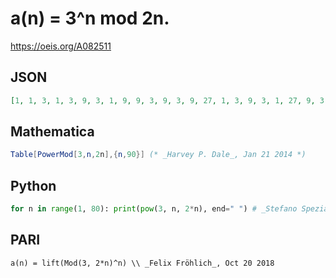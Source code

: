 # a\(n\) \= 3^n mod 2n\.
https://oeis.org/A082511
## JSON
```JSON
[1, 1, 3, 1, 3, 9, 3, 1, 9, 9, 3, 9, 3, 9, 27, 1, 3, 9, 3, 1, 27, 9, 3, 33, 43, 9, 27, 25, 3, 9, 3, 1, 27, 9, 47, 9, 3, 9, 27, 1, 3, 57, 3, 81, 63, 9, 3, 33, 31, 49, 27, 81, 3, 81, 67, 65, 27, 9, 3, 81, 3, 9, 27, 1, 113, 69, 3, 81, 27, 109, 3, 81, 3, 9, 57, 81, 75, 105, 3, 1, 81, 9, 3, 57, 73]
```
## Mathematica
```Mathematica
Table[PowerMod[3,n,2n],{n,90}] (* _Harvey P. Dale_, Jan 21 2014 *)
```
## Python
```Python
for n in range(1, 80): print(pow(3, n, 2*n), end=" ") # _Stefano Spezia_, Oct 20 2018
```
## PARI
```PARI
a(n) = lift(Mod(3, 2*n)^n) \\ _Felix Fröhlich_, Oct 20 2018
```
